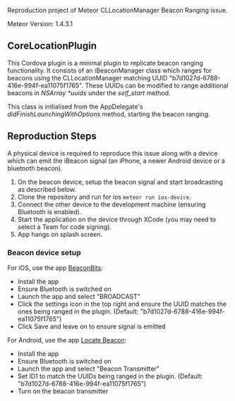 Reproduction project of Meteor CLLocationManager Beacon Ranging issue.

Meteor Version: 1.4.3.1

## CoreLocationPlugin
This Cordova plugin is a minimal plugin to replicate beacon ranging functionality. It consists of an iBeaconManager class which ranges for beacons using the CLLocationManager  matching UUID "b7d1027d-6788-416e-994f-ea11075f1765". These UUIDs can be modified to range additional beacons in _NSArray *uuids_ under the _self_start_ method.

This class is initialised from the AppDelegate's _didFinishLaunchingWithOptions_ method, starting the beacon ranging.

## Reproduction Steps
A physical device is required to reproduce this issue along with a device which can emit the iBeacon signal (an iPhone, a newer Android device or a bluetooth beacon).

1. On the beacon device, setup the beacon signal and start broadcasting as described below.
2. Clone the repository and run for ios `meteor run ios-device`.
3. Connect the other device to the development machine (ensuring Bluetooth is enabled).
4. Start the application on the device through XCode (you may need to select a Team for code signing).
5. App hangs on splash screen.

### Beacon device setup
For iOS, use the app [BeaconBits](https://itunes.apple.com/de/app/beacon-bits/id908415047?l=en&mt=8):

* Install the app
* Ensure Bluetooth is switched on
* Launch the app and select "BROADCAST"
* Click the settings icon in the top right and ensure the UUID matches the ones being ranged in the plugin. (Default: "b7d1027d-6788-416e-994f-ea11075f1765")
* Click Save and leave on to ensure signal is emitted

For Android, use the app [Locate Beacon](https://play.google.com/store/apps/details?id=com.radiusnetworks.locate&hl=en):

* Install the app
* Ensure Bluetooth is switched on
* Launch the app and select "Beacon Transmitter"
* Set ID1 to match the UUIDs being ranged in the plugin. (Default: "b7d1027d-6788-416e-994f-ea11075f1765")
* Turn on the beacon transmitter

